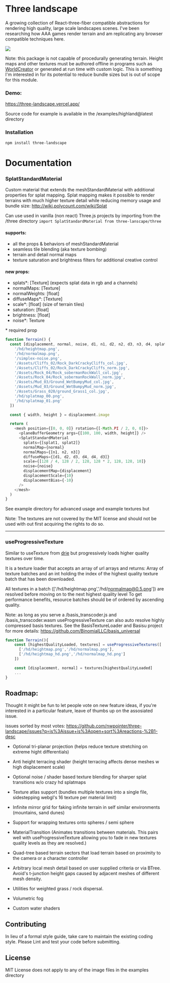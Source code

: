 # Three landscape

A growing collection of React-three-fiber compatible abstractions for rendering high quality, large scale landscapes scenes. I've been researching how AAA games render terrain and am replicating any browser compatible techniques here.

[<img src="/thumbnail.png">](https://three-landscape.vercel.app/)

Note: this package is not capable of procedurally generating terrain. Height maps and other textures must be authored offline in programs such as [WorldCreator](https://www.world-creator.com/) or generated at run time with custom logic. This is something I'm interested in for its potential to reduce bundle sizes but is out of scope for this module.

### Demo:

https://three-landscape.vercel.app/

Source code for example is available in the /examples/highland@latest directory

### Installation

`npm install three-landscape`

# Documentation

### SplatStandardMaterial

Custom material that extends the meshStandardMaterial with additional properties for splat mapping. Splat mapping makes it possible to render terrains with much higher texture detail while reducing memory usage and bundle size: http://wiki.polycount.com/wiki/Splat

Can use used in vanilla (non react) Three.js projects by importing from the /three directory `import SplatStandardMaterial from three-lanscape/three`

#### supports:

- all the props & behaviors of meshStandardMaterial
- seamless tile blending (aka texture bombing)
- terrain and detail normal maps
- texture saturation and brightness filters for additional creative control 

#### new props:

- splats*: [Texture] (expects splat data in rgb and a channels)
- normalMaps: [Texture]
- normalWeights: [float]
- diffuseMaps*: [Texture]
- scale*: [float] (size of terrain tiles)
- saturation: [float]
- brightness: [float]
- noise*: Texture 

\* required prop

```js
function Terrain() {
  const [displacement, normal, noise, d1, n1, d2, n2, d3, n3, d4, splat1, splat2] = useTexture([
    '/hd/heightmap.png',
    '/hd/normalmap.png',
    '/simplex-noise.png',
    '/Assets/Cliffs_02/Rock_DarkCrackyCliffs_col.jpg',
    '/Assets/Cliffs_02/Rock_DarkCrackyCliffs_norm.jpg',
    '/Assets/Rock_04/Rock_sobermanRockWall_col.jpg',
    '/Assets/Rock_04/Rock_sobermanRockWall_norm.jpg',
    '/Assets/Mud_03/Ground_WetBumpyMud_col.jpg',
    '/Assets/Mud_03/Ground_WetBumpyMud_norm.jpg',
    '/Assets/Grass_020/ground_Grass1_col.jpg',
    '/hd/splatmap_00.png',
    '/hd/splatmap_01.png'
  ])

  const { width, height } = displacement.image

  return (
    <mesh position={[0, 0, 0]} rotation={[-Math.PI / 2, 0, 0]}>
      <planeBufferGeometry args={[100, 100, width, height]} />
      <SplatStandardMaterial
        splats={[splat1, splat2]}
        normalMap={normal}
        normalMaps={[n1, n2, n3]}
        diffuseMaps={[d1, d2, d3, d4, d4, d3]}
        scale={[128 / 4, 128 / 2, 128, 128 * 2, 128, 128, 10]}
        noise={noise}
        displacementMap={displacement}
        displacementScale={10}
        displacementBias={-10}
      />
    </mesh>
  )
}
```

See example directory for advanced usage and example textures but 

Note: The textures are not covered by the MIT license and should not be used with out first acquiring the rights to do so.

---

### useProgressiveTexture

Similar to useTexture from [drie](https://github.com/pmndrs/drei) but progressively loads higher quality textures over time.


It is a texture loader that accepts an array of url arrays and returns: Array of texture batches and an int holding the index of the highest quality texture batch that has been downloaded.

All textures in a batch (['/hd/heightmap.png','/hd/normalmap@0.5.png']) are resolved before moving on to the next highest quality level
To get performance benefits, resource batches should be of ordered by ascending quality.

Note: as long as you serve a /basis_transcoder.js and /basis_transcoder.wasm useProgressiveTexture can also auto resolve highly compressed basis textures.
See the BasisTextureLoader and Basisu project for more details: https://github.com/BinomialLLC/basis_universal

```js
function Terrain(){
    const [highestQualityLoaded, textures] = useProgressiveTextures([
      ['/hd/heightmap.png','/hd/normalmap.png'],
      ['/hd/heightmap_hd.png','/hd/normalmap_hd.png']
    ])

    const [displacement, normal] = textures[highestQualityLoaded]
    ...
}
```

<!--

### Anti terracing hightlmaps
when the mesh density of a terrain is high and height differece exceeds > 255 can look terraced.

this shader averages the the contributions of connected vertex, reducing/removing the terracing effect

###RayleighFog
more realistic implementation of Rayleigh scattering, also known as atmostpheric scattering

###Globe
takes grid of children and wraps geometry arround a sphere of size R

### Mirror grid
creates a grid with repeating, mirrored instances of a child mesh. Usefull for artifitially creating the appearence of infinite terrain from certain viewpoints. Works best with self similar terrains like moutain ranges or sand dunes.

<MirrorGrid>
  <Terrain />
</MirrorGrid>

### vector field material
Like height maps that displace allong the y but allow x,y and z vector values for displacement. Allows for things like overhangs ect.
https://www.youtube.com/watch?v=In1wzUDopLM&t=2586s&ab_channel=GDC


### MaterialTransition

Animates transitions between materials. This pairs well with useProgressiveTexture allowing you to fade in new textures quality levels as they are resolved.

#### props:

- speed: float seconds
  duration in seconds taken to transition to the next highest quality level.

- mesh: ref
  react ref of the containing mesh

```js
function Terrain(){
    const ref = useRef();
    const [SD, HD] = useProgressiveTextures(
        [t1, t1],
        [t2, t3]
    )
    return (
        <mesh ref={ref}>
            <plane>
            <MaterialTransition mesh={ref} speed={0.4}>
                <splatStandardMaterial {...SD}>
                <splatStandardMaterial {...HD}>
            </MaterialTransition>
        </mesh>
    )
}

```
-->

## Roadmap:

Thought it might be fun to let people vote on new feature ideas, if you're interested in a particular feature, leave of thumbs up on the assosiated issue.

issues sorted by most votes: https://github.com/nwpointer/three-landscape/issues?q=is%3Aissue+is%3Aopen+sort%3Areactions-%2B1-desc


- Optional tri-planar projection (helps reduce texture stretching on extreme hight differentials)

- Anti height terracing shader (height terracing affects dense meshes w high displacement scale)

- Optional noise / shader based texture blending for sharper splat transitions w/o crazy hd splatmaps

- Texture atlas support (bundles multiple textures into a single file, sidestepping webgl's 16 texture per material limit)

- Infinite mirror grid for faking infinite terrain in self similar environments (mountains, sand dunes)

- Support for wrapping textures onto spheres / semi sphere

- MaterialTransition (Animates transitions between materials. This pairs well with useProgressiveTexture allowing you to fade in new textures quality levels as they are resolved.)

- Quad-tree based terrain sectors that load terrain based on proximity to the camera or a character controller

- Arbitrary local mesh detail based on user supplied criteria or via BTree. Avoid's t-junction height gaps caused by adjacent meshes of different mesh density.

- Utilities for weighted grass / rock dispersal.

- Volumetric fog

- Custom water shaders

## Contributing

In lieu of a formal style guide, take care to maintain the existing coding style. Please Lint and test your code before submitting.

## License

MIT License does not apply to any of the image files in the examples directory

